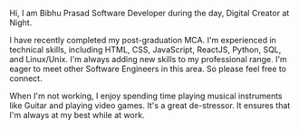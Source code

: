 Hi, I am Bibhu Prasad
Software Developer during the day, Digital Creator at Night.

I have recently completed my post-graduation MCA. I'm experienced in technical skills, including HTML, CSS, JavaScript, ReactJS, Python, SQL, and Linux/Unix. I'm always adding new skills to my professional range. I'm eager to meet other Software Engineers in this area. So please feel free to connect.

When I'm not working, I enjoy spending time playing musical instruments like Guitar and playing video games. It's a great de-stressor. It ensures that I'm always at my best while at work.

